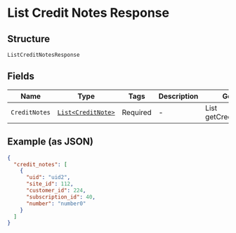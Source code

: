 
# List Credit Notes Response

## Structure

`ListCreditNotesResponse`

## Fields

| Name | Type | Tags | Description | Getter | Setter |
|  --- | --- | --- | --- | --- | --- |
| `CreditNotes` | [`List<CreditNote>`](../../doc/models/credit-note.md) | Required | - | List<CreditNote> getCreditNotes() | setCreditNotes(List<CreditNote> creditNotes) |

## Example (as JSON)

```json
{
  "credit_notes": [
    {
      "uid": "uid2",
      "site_id": 112,
      "customer_id": 224,
      "subscription_id": 40,
      "number": "number0"
    }
  ]
}
```

